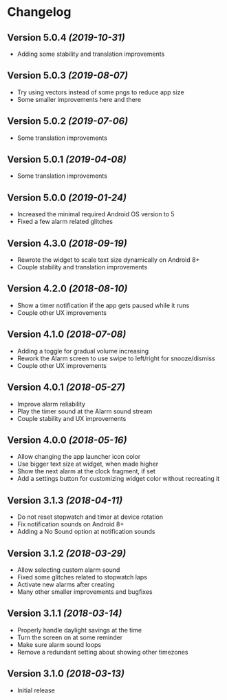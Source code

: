 Changelog
==========

Version 5.0.4 *(2019-10-31)*
----------------------------

 * Adding some stability and translation improvements

Version 5.0.3 *(2019-08-07)*
----------------------------

 * Try using vectors instead of some pngs to reduce app size
 * Some smaller improvements here and there

Version 5.0.2 *(2019-07-06)*
----------------------------

 * Some translation improvements

Version 5.0.1 *(2019-04-08)*
----------------------------

 * Some translation improvements

Version 5.0.0 *(2019-01-24)*
----------------------------

 * Increased the minimal required Android OS version to 5
 * Fixed a few alarm related glitches

Version 4.3.0 *(2018-09-19)*
----------------------------

 * Rewrote the widget to scale text size dynamically on Android 8+
 * Couple stability and translation improvements

Version 4.2.0 *(2018-08-10)*
----------------------------

 * Show a timer notification if the app gets paused while it runs
 * Couple other UX improvements

Version 4.1.0 *(2018-07-08)*
----------------------------

 * Adding a toggle for gradual volume increasing
 * Rework the Alarm screen to use swipe to left/right for snooze/dismiss
 * Couple other UX improvements

Version 4.0.1 *(2018-05-27)*
----------------------------

 * Improve alarm reliability
 * Play the timer sound at the Alarm sound stream
 * Couple stability and UX improvements

Version 4.0.0 *(2018-05-16)*
----------------------------

 * Allow changing the app launcher icon color
 * Use bigger text size at widget, when made higher
 * Show the next alarm at the clock fragment, if set
 * Add a settings button for customizing widget color without recreating it

Version 3.1.3 *(2018-04-11)*
----------------------------

 * Do not reset stopwatch and timer at device rotation
 * Fix notification sounds on Android 8+
 * Adding a No Sound option at notification sounds

Version 3.1.2 *(2018-03-29)*
----------------------------

 * Allow selecting custom alarm sound
 * Fixed some glitches related to stopwatch laps
 * Activate new alarms after creating
 * Many other smaller improvements and bugfixes

Version 3.1.1 *(2018-03-14)*
----------------------------

 * Properly handle daylight savings at the time
 * Turn the screen on at some reminder
 * Make sure alarm sound loops
 * Remove a redundant setting about showing other timezones

Version 3.1.0 *(2018-03-13)*
----------------------------

 * Initial release

